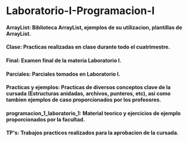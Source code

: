 # Laboratorio-I-Programacion-I
#### ArrayList: Biblioteca ArrayList, ejemplos de su utilizacion, plantillas de ArrayList.
#### Clase: Practicas realizadas en clase durante todo el cuatrimestre.
#### Final: Examen final de la materia Laboratorio I.
#### Parciales: Parciales tomados en Laboratorio I.
#### Practicas y ejemplos: Practicas de diversos conceptos clave de la cursada (Estructuras anidadas, archivos, punteros, etc), asi como tambien ejemplos de caso proporcionados por los profeosres.
#### programacion_1_laboratorio_1: Material teorico y ejercicios de ejemplo proporcionados por la facultad.
#### TP's: Trabajos practicos realizados para la aprobacion de la cursada.
